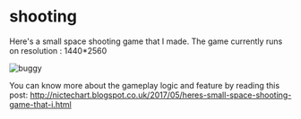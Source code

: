 # shooting
Here's a small space shooting game that I made.
The game currently runs on resolution : 1440*2560

![buggy](https://user-images.githubusercontent.com/35042300/34588662-0a75621c-f163-11e7-8df8-fd9010f628a4.gif)

You can know more about the gameplay logic and feature by reading this post:
http://nictechart.blogspot.co.uk/2017/05/heres-small-space-shooting-game-that-i.html
